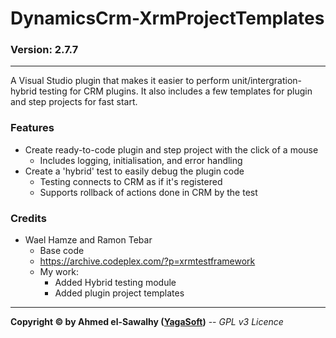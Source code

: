 # DynamicsCrm-XrmProjectTemplates
### Version: 2.7.7
---

A Visual Studio plugin that makes it easier to perform unit/intergration-hybrid testing for CRM plugins. It also includes a few templates for plugin and step projects for fast start.

### Features

+ Create ready-to-code plugin and step project with the click of a mouse
  + Includes logging, initialisation, and error handling
+ Create a 'hybrid' test to easily debug the plugin code
  + Testing connects to CRM as if it's registered
  + Supports rollback of actions done in CRM by the test

### Credits

  + Wael Hamze and Ramon Tebar
	+ Base code
	+ https://archive.codeplex.com/?p=xrmtestframework
	+ My work:
		+ Added Hybrid testing module
		+ Added plugin project templates

---
**Copyright &copy; by Ahmed el-Sawalhy ([YagaSoft](http://yagasoft.com))** -- _GPL v3 Licence_
